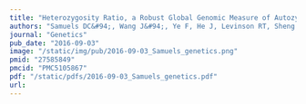 ```yaml
---
title: "Heterozygosity Ratio, a Robust Global Genomic Measure of Autozygosity and Its Association with Height and Disease Risk"
authors: "Samuels DC&#94;, Wang J&#94;, Ye F, He J, Levinson RT, Sheng Q, Zhao S, **Capra JA**, Shyr Y, Zheng W, Guo Y.&#42;"
journal: "Genetics"
pub_date: "2016-09-03"
image: "/static/img/pub/2016-09-03_Samuels_genetics.png"
pmid: "27585849"
pmcid: "PMC5105867"
pdf: "/static/pdfs/2016-09-03_Samuels_genetics.pdf"
url: 
---
```


